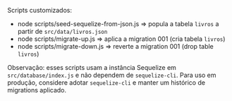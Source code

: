 Scripts customizados:

- node scripts/seed-sequelize-from-json.js  => popula a tabela `livros` a partir de `src/data/livros.json`
- node scripts/migrate-up.js                => aplica a migration 001 (cria tabela `livros`)
- node scripts/migrate-down.js              => reverte a migration 001 (drop table `livros`)

Observação: esses scripts usam a instância Sequelize em `src/database/index.js` e não dependem de `sequelize-cli`. Para uso em produção, considere adotar `sequelize-cli` e manter um histórico de migrations aplicado.
